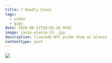```yaml
---
title: 7 Deadly Sines
tags:
  - video
  - gigs
date: 2024-06-21T20:02:10.954Z
image: janie-alanza-13-.jpg
description: livecode NYC pride show w/ alanza
contenttype: post
---
```

![](janie-alanza-6-.jpg)